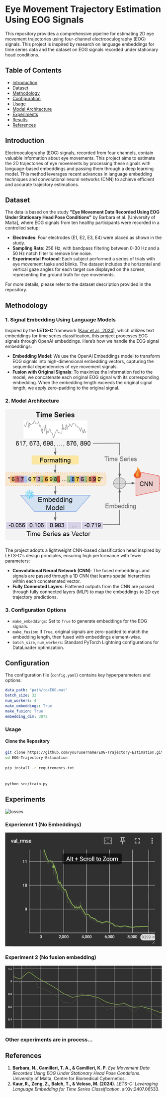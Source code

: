 # Eye Movement Trajectory Estimation Using EOG Signals

This repository provides a comprehensive pipeline for estimating 2D eye movement trajectories using four-channel electrooculography (EOG) signals. This project is inspired by research on language embeddings for time series data and the dataset on EOG signals recorded under stationary head conditions.

## Table of Contents

- [Introduction](#introduction)
- [Dataset](#dataset)
- [Methodology](#methodology)
- [Configuration](#configuration)
- [Usage](#usage)
- [Model Architecture](#model-architecture)
- [Experiments](#experiments)
- [Results](#results)
- [References](#references)

## Introduction

Electrooculography (EOG) signals, recorded from four channels, contain valuable information about eye movements. This project aims to estimate the 2D trajectories of eye movements by processing these signals with language-based embeddings and passing them through a deep learning model. This method leverages recent advances in language embedding techniques and convolutional neural networks (CNN) to achieve efficient and accurate trajectory estimations.

## Dataset

The data is based on the study **"Eye Movement Data Recorded Using EOG Under Stationary Head Pose Conditions"** by Barbara et al. [University of Malta], where EOG signals from ten healthy participants were recorded in a controlled setup:
- **Electrodes**: Four electrodes (E1, E2, E3, E4) were placed as shown in the study.
- **Sampling Rate**: 256 Hz, with bandpass filtering between 0-30 Hz and a 50 Hz notch filter to remove line noise.
- **Experimental Protocol**: Each subject performed a series of trials with eye movement tasks and blinks. The dataset includes the horizontal and vertical gaze angles for each target cue displayed on the screen, representing the ground truth for eye movements.

For more details, please refer to the dataset description provided in the repository.

## Methodology

### 1. Signal Embedding Using Language Models

Inspired by the **LETS-C** framework ([Kaur et al., 2024](https://arxiv.org/abs/2407.06533)), which utilizes text embeddings for time series classification, this project processes EOG signals through OpenAI embeddings. Here’s how we handle the EOG signal embeddings:
   - **Embedding Model**: We use the OpenAI Embeddings model to transform EOG signals into high-dimensional embedding vectors, capturing the sequential dependencies of eye movement signals.
   - **Fusion with Original Signals**: To maximize the information fed to the model, we concatenate each original EOG signal with its corresponding embedding. When the embedding length exceeds the original signal length, we apply zero-padding to the original signal.

### 2. Model Architecture

![arch](imgs/arch.png)

The project adopts a lightweight CNN-based classification head inspired by LETS-C's design principles, ensuring high performance with fewer parameters:
   - **Convolutional Neural Network (CNN)**: The fused embeddings and signals are passed through a 1D CNN that learns spatial hierarchies within each concatenated vector.
   - **Fully Connected Layers**: Flattened outputs from the CNN are passed through fully connected layers (MLP) to map the embeddings to 2D eye trajectory predictions.

### 3. Configuration Options

- `make_embeddings`: Set to `True` to generate embeddings for the EOG signals.
- `make_fusion`: If `True`, original signals are zero-padded to match the embedding length, then fused with embeddings element-wise.
- `batch_size`, `num_workers`: Standard PyTorch Lightning configurations for DataLoader optimization.

## Configuration

The configuration file (`config.yaml`) contains key hyperparameters and options:

```yaml
data_path: "path/to/EOG.mat"
batch_size: 32
num_workers: 4
make_embeddings: True
make_fusion: True
embedding_dim: 3072
```
### Usage

#### Clone the Repository

```bash
git clone https://github.com/yourusername/EOG-Trajectory-Estimation.git
cd EOG-Trajectory-Estimation

pip install -r requirements.txt


python src/train.py
```
## Experiments

![losses](imgs/rm1_loss.png)

### Experiemnt 1 (No Embeddings) 

![exp1](imgs/exp1_rmse.png)

### Experiment 2 (No fusion embedding) 

![exp2](imgs/exp2_rmse.png) 

### Other experiments are in process...

## References

1. **Barbara, N., Camilleri, T. A., & Camilleri, K. P.** *Eye Movement Data Recorded Using EOG Under Stationary Head Pose Conditions*. University of Malta, Centre for Biomedical Cybernetics.
2. **Kaur, R., Zeng, Z., Balch, T., & Veloso, M. (2024)**. *LETS-C: Leveraging Language Embedding for Time Series Classification*. arXiv:2407.06533.


